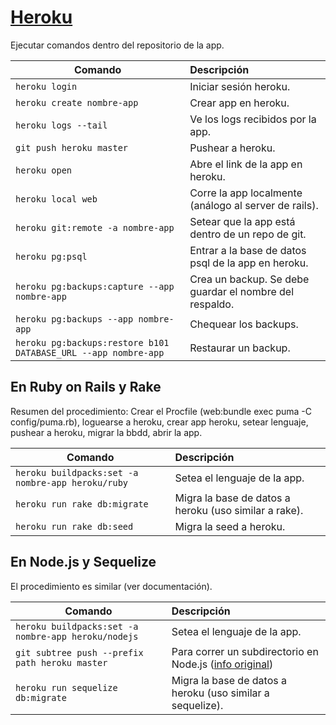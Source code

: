 # [Heroku](https://www.heroku.com/)

Ejecutar comandos dentro del repositorio de la app.

| Comando                         | Descripción           |
| -------------                   |:-------------         |
| `heroku login`                    | Iniciar sesión heroku.|
| `heroku create nombre-app`          | Crear app en heroku.  |
| `heroku logs --tail`              | Ve los logs recibidos por la app. |
| `git push heroku master`          | Pushear a heroku. |
| `heroku open`                     | Abre el link de la app en heroku. |
| `heroku local web`                | Corre la app localmente (análogo al server de rails). |
| `heroku git:remote -a nombre-app`   | Setear que la app está dentro de un repo de git. |
| `heroku pg:psql`	                | Entrar a la base de datos psql de la app en heroku. |
| `heroku pg:backups:capture --app nombre-app`  | Crea un backup. Se debe guardar el nombre del respaldo. |
| `heroku pg:backups --app nombre-app`          | Chequear los backups. |
| `heroku pg:backups:restore b101 DATABASE_URL --app nombre-app` | Restaurar un backup. |

## En Ruby on Rails y Rake

Resumen del procedimiento: Crear el Procfile (web:bundle exec puma -C config/puma.rb), loguearse a heroku, crear app heroku, setear lenguaje, pushear a heroku, migrar la bbdd, abrir la app.

| Comando                         | Descripción           |
| -------------                   |:-------------         |
| `heroku buildpacks:set -a nombre-app heroku/ruby`         | Setea el lenguaje de la app. |
| `heroku run rake db:migrate`      | Migra la base de datos a heroku (uso similar a rake).|
| `heroku run rake db:seed`         | Migra la seed a heroku. |

## En Node.js y Sequelize

El procedimiento es similar (ver documentación).

| Comando                         | Descripción           |
| -------------                   |:-------------         |
| `heroku buildpacks:set -a nombre-app heroku/nodejs`   | Setea el lenguaje de la app. |
| `git subtree push --prefix path heroku master`  | Para correr un subdirectorio en Node.js ([info original](https://medium.com/@shalandy/deploy-git-subdirectory-to-heroku-ea05e95fce1f))|
| `heroku run sequelize db:migrate`         | Migra la base de datos a heroku (uso similar a sequelize). |